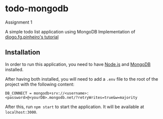 # todo-mongodb
Assignment 1

A simple todo list application using MongoDB
Implementation of [diogo.fg.pinheiro's tutorial](https://medium.com/@diogo.fg.pinheiro/simple-to-do-list-app-with-node-js-and-mongodb-chapter-2-3780a1c5b039)

## Installation
In order to run this application, you need to have [Node.js](https://nodejs.org/en/) and [MongoDB](https://www.mongodb.com/) installed.

After having both installed, you will need to add a `.env` file to the root of the project with the following content:


`DB_CONNECT = mongodb+srv://<username>:<password>@<yourDB>.mongodb.net/?retryWrites=true&w=majority`

After this, run `npm start` to start the application. It will be available at `localhost:3000`.